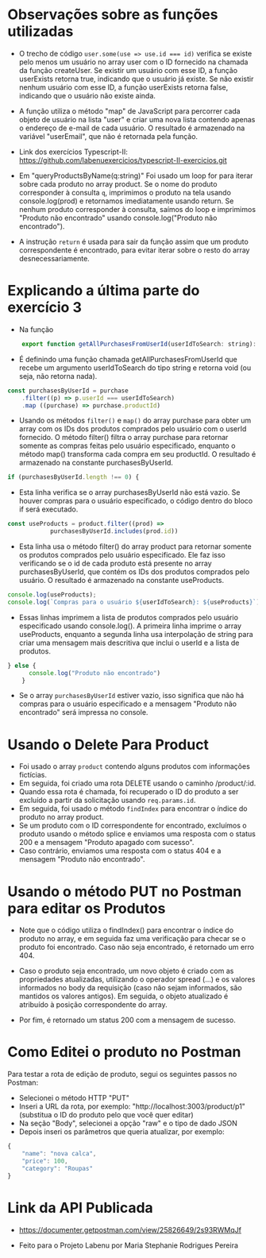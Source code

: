 # Observações sobre as funções utilizadas

- O trecho de código `user.some(use => use.id === id)` verifica se existe pelo menos um usuário no array user com o ID fornecido na chamada da função createUser. Se existir um usuário com esse ID, a função userExists retorna true, indicando que o usuário já existe. Se não existir nenhum usuário com esse ID, a função userExists retorna false, indicando que o usuário não existe ainda.

- A função utiliza o método "map" de JavaScript para percorrer cada objeto de usuário na lista "user" e criar uma nova lista contendo apenas o endereço de e-mail de cada usuário. O resultado é armazenado na variável "userEmail", que não é retornada pela função.

- Link dos exercícios Typescript-II:
https://github.com/labenuexercicios/typescript-II-exercicios.git

- Em "queryProductsByName(q:string)" Foi usado um loop for para iterar sobre cada produto no array product. Se o nome do produto corresponder à consulta `q`, imprimimos o produto na tela usando console.log(prod) e retornamos imediatamente usando return. Se nenhum produto corresponder à consulta, saímos do loop e imprimimos "Produto não encontrado" usando console.log("Produto não encontrado").

- A instrução `return` é usada para sair da função assim que um produto correspondente é encontrado, para evitar iterar sobre o resto do array desnecessariamente.

# Explicando a última parte do exercício 3

- Na função 

```jsx
    export function getAllPurchasesFromUserId(userIdToSearch: string): void {}
```

- É definindo uma função chamada getAllPurchasesFromUserId que recebe um argumento userIdToSearch do tipo string e retorna void (ou seja, não retorna nada).

```jsx
const purchasesByUserId = purchase
    .filter((p) => p.userId === userIdToSearch)
    .map ((purchase) => purchase.productId)
```
- Usando os métodos `filter()` e `map()` do array purchase para obter um array com os IDs dos produtos comprados pelo usuário com o userId fornecido. O método filter() filtra o array purchase para retornar somente as compras feitas pelo usuário especificado, enquanto o método map() transforma cada compra em seu productId. O resultado é armazenado na constante purchasesByUserId.

```jsx
if (purchasesByUserId.length !== 0) {

```
- Esta linha verifica se o array purchasesByUserId não está vazio. Se houver compras para o usuário especificado, o código dentro do bloco if será executado.

```jsx
const useProducts = product.filter((prod) => 
            purchasesByUserId.includes(prod.id))
```
- Esta linha usa o método filter() do array product para retornar somente os produtos comprados pelo usuário especificado. Ele faz isso verificando se o id de cada produto está presente no array purchasesByUserId, que contém os IDs dos produtos comprados pelo usuário. O resultado é armazenado na constante useProducts.

```jsx
console.log(useProducts);
console.log(`Compras para o usuário ${userIdToSearch}: ${useProducts}`);
```

- Essas linhas imprimem a lista de produtos comprados pelo usuário especificado usando console.log(). A primeira linha imprime o array useProducts, enquanto a segunda linha usa interpolação de string para criar uma mensagem mais descritiva que inclui o userId e a lista de produtos.

```jsx
} else {
      console.log("Produto não encontrado")
    }
```

- Se o array `purchasesByUserId` estiver vazio, isso significa que não há compras para o usuário especificado e a mensagem "Produto não encontrado" será impressa no console.

# Usando o Delete Para Product

- Foi usado o array `product` contendo alguns produtos com informações fictícias.
- Em seguida, foi criado uma rota DELETE usando o caminho /product/:id. 
- Quando essa rota é chamada, foi recuperado o ID do produto a ser excluído a partir da solicitação usando `req.params.id`. 
- Em seguida, foi usado o método `findIndex` para encontrar o índice do produto no array product. 
- Se um produto com o ID correspondente for encontrado, excluímos o produto usando o método splice e enviamos uma resposta com o status 200 e a mensagem "Produto apagado com sucesso". 
- Caso contrário, enviamos uma resposta com o status 404 e a mensagem "Produto não encontrado".

# Usando o método PUT no Postman para editar os Produtos

- Note que o código utiliza o findIndex() para encontrar o índice do produto no array, e em seguida faz uma verificação para checar se o produto foi encontrado. Caso não seja encontrado, é retornado um erro 404.

- Caso o produto seja encontrado, um novo objeto é criado com as propriedades atualizadas, utilizando o operador spread (...) e os valores informados no body da requisição (caso não sejam informados, são mantidos os valores antigos). Em seguida, o objeto atualizado é atribuído à posição correspondente do array.

- Por fim, é retornado um status 200 com a mensagem de sucesso.

# Como Editei o produto no Postman

Para testar a rota de edição de produto, segui os seguintes passos no Postman:

- Selecionei o método HTTP "PUT"
- Inseri a URL da rota, por exemplo: "http://localhost:3003/product/p1" (substitua o ID do produto pelo que você quer editar)
- Na seção "Body", selecionei a opção "raw" e o tipo de dado JSON
- Depois inseri os parâmetros que queria atualizar, por exemplo:

```jsx
{
    "name": "nova calca",
    "price": 100,
    "category": "Roupas"
}
```
# Link da API Publicada

- https://documenter.getpostman.com/view/25826649/2s93RWMqJf

- Feito para o Projeto Labenu por Maria Stephanie Rodrigues Pereira